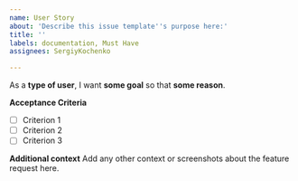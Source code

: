 ```yaml
---
name: User Story
about: 'Describe this issue template''s purpose here:'
title: ''
labels: documentation, Must Have
assignees: SergiyKochenko

---
```


As a **type of user**, I want **some goal** so that **some reason**.

**Acceptance Criteria**

- [ ] Criterion 1
- [ ] Criterion 2
- [ ] Criterion 3

**Additional context**
Add any other context or screenshots about the feature request here.
